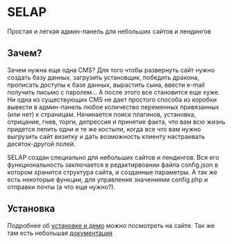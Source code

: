 # SELAP
Простая и легкая админ-панель для небольших сайтов и лендингов

## Зачем?
Зачем нужна еще одна CMS? Для того чтобы развернуть сайт нужно создать базу данных, загрузить установщик, победить дракона, прописать доступы к базе данных, вырастить сына, ввести e-mail получить письмо с паролем... А после этого все становится еще хуже. Ни одна из существующих CMS не дает простого способа из коробки вывести в админ-панель любое количество переменных привязанных (или нет) к страницам. Начинается поиск плагинов, установка, отрицание, гнев, торги, депрессия и принятие факта, что вам всю жизнь придется лепить одни и те же костыли, когда все что вам нужно выгрузить сайт визитку и дать возможность клиенту настраивать десяток-другой полей.

SELAP создан специально для небольших сайтов и лендингов. Вся его функциональность заключается в редактирвоании файла config.json в котором хранится структура сайта, и созданные параметры. А так же есть некоторые функции, для управления значениями config.php и отправки почты (а что еще нужно?).

## Установка
Подробнее об [установке и демо](http://selap.ru) можно посмотреть на сайте. Так же там есть небольшая [документация](http://selap.ru/docs)
